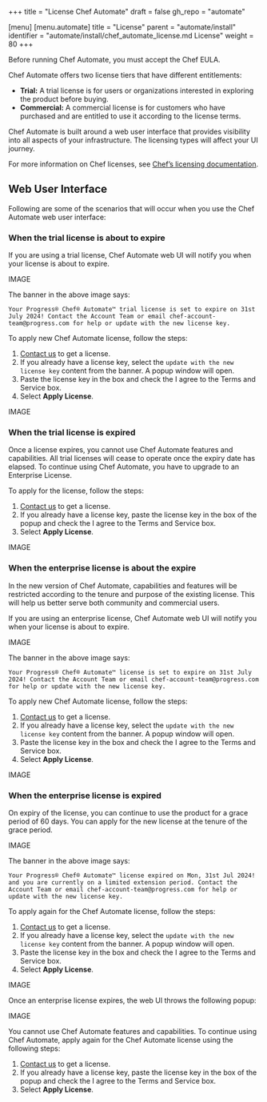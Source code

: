 +++
title = "License Chef Automate"
draft = false
gh_repo = "automate"

[menu]
  [menu.automate]
    title = "License"
    parent = "automate/install"
    identifier = "automate/install/chef_automate_license.md License"
    weight = 80
+++

Before running Chef Automate, you must accept the Chef EULA.

Chef Automate offers two license tiers that have different entitlements:

* **Trial:** A trial license is for users or organizations interested in exploring the product before buying.
* **Commercial:** A commercial license is for customers who have purchased and are entitled to use it according to the license terms.

Chef Automate is built around a web user interface that provides visibility into all aspects of your infrastructure. The licensing types will affect your UI journey.

For more information on Chef licenses, see [Chef’s licensing documentation](https://docs.chef.io/licensing/).

## Web User Interface

Following are some of the scenarios that will occur when you use the Chef Automate web user interface:

### When the trial license is about to expire

If you are using a trial license, Chef Automate web UI will notify you when your license is about to expire.

IMAGE

The banner in the above image says:

`Your Progress® Chef® Automate™ trial license is set to expire on 31st July 2024! Contact the Account Team or email chef-account-team@progress.com for help or update with the new license key.`

To apply new Chef Automate license, follow the steps:

1. [Contact us](https://www.chef.io/contact-us) to get a license.
1. If you already have a license key, select the `update with the new license key` content from the banner. A popup window will open.
1. Paste the license key in the box and check the I agree to the Terms and Service box.
1. Select **Apply License**.

IMAGE

### When the trial license is expired

Once a license expires, you cannot use Chef Automate features and capabilities. All trial licenses will cease to operate once the expiry date has elapsed. To continue using Chef Automate, you have to upgrade to an Enterprise License.

To apply for the license, follow the steps:

1. [Contact us](https://www.chef.io/contact-us) to get a license.
1. If you already have a license key, paste the license key in the box of the popup and check the I agree to the Terms and Service box.
1. Select **Apply License**.

IMAGE

### When the enterprise license is about the expire

In the new version of Chef Automate, capabilities and features will be restricted according to the tenure and purpose of the existing license. This will help us better serve both community and commercial users.

If you are using an enterprise license, Chef Automate web UI will notify you when your license is about to expire.

IMAGE

The banner in the above image says:

`Your Progress® Chef® Automate™ license is set to expire on 31st July 2024! Contact the Account Team or email chef-account-team@progress.com for help or update with the new license key.`

To apply new Chef Automate license, follow the steps:

1. [Contact us](https://www.chef.io/contact-us) to get a license.
1. If you already have a license key, select the `update with the new license key` content from the banner. A popup window will open.
1. Paste the license key in the box and check the I agree to the Terms and Service box.
1. Select **Apply License**.

IMAGE

### When the enterprise license is expired

On expiry of the license, you can continue to use the product for a grace period of 60 days. You can apply for the new license at the tenure of the grace period.

IMAGE

The banner in the above image says:

`Your Progress® Chef® Automate™ license expired on Mon, 31st Jul 2024! and you are currently on a limited extension period. Contact the Account Team or email chef-account-team@progress.com for help or update with the new license key.`

To apply again for the Chef Automate license, follow the steps:

1. [Contact us](https://www.chef.io/contact-us) to get a license.
1. If you already have a license key, select the `update with the new license key` content from the banner. A popup window will open.
1. Paste the license key in the box and check the I agree to the Terms and Service box.
1. Select **Apply License**.

IMAGE

Once an enterprise license expires, the web UI throws the following popup:

IMAGE

You cannot use Chef Automate features and capabilities. To continue using Chef Automate, apply again for the Chef Automate license using the following steps:

1. [Contact us](https://www.chef.io/contact-us) to get a license.
1. If you already have a license key, paste the license key in the box of the popup and check the I agree to the Terms and Service box.
1. Select **Apply License**.
